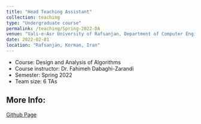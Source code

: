 ```yaml
---
title: "Head Teaching Assistant"
collection: teaching
type: "Undergraduate course"
permalink: /teaching/Spring-2022-DA
venue: "Vali-e-Asr University of Rafsanjan, Department of Computer Engineering"
date: 2022-02-01
location: "Rafsanjān, Kerman, Iran"
---
```


- Course: Design and Analysis of Algorithms
- Course instructor: Dr. Fahimeh Dabaghi-Zarandi
- Semester: Spring 2022
- Team size: 6 TAs

## More Info:
[Github Page](https://github.com/VRU-CE/Design_and_Analysis_of_Algorithms-4002)
